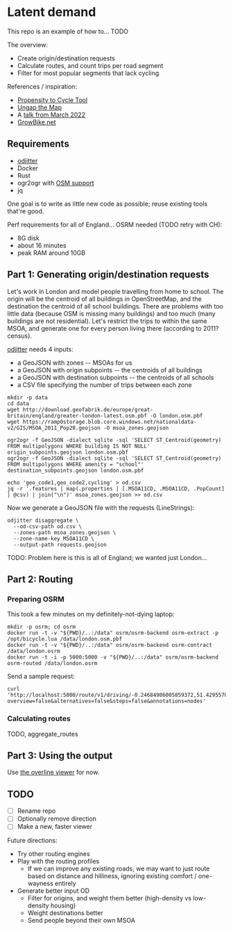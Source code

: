 # Latent demand 

This repo is an example of how to... TODO

The overview:

- Create origin/destination requests
- Calculate routes, and count trips per road segment
- Filter for most popular segments that lack cycling 

References / inspiration:
- [Propensity to Cycle Tool](https://www.pct.bike)
- [Ungap the Map](https://a-b-street.github.io/docs/software/ungap_the_map/tech_details.html#predict-impact)
- A [talk from March 2022](https://dabreegster.github.io/talks/tds_seminar_synthpop/slides.html)
- [GrowBike.net](https://growbike.net)

## Requirements

- [odjitter](https://github.com/dabreegster/odjitter)
- Docker
- Rust
- ogr2ogr with [OSM support](https://gdal.org/drivers/vector/osm.html)
- jq

One goal is to write as little new code as possible; reuse existing tools that're good.

Perf requirements for all of England... OSRM needed (TODO retry with CH):

- 8G disk
- about 16 minutes
- peak RAM around 10GB

## Part 1: Generating origin/destination requests

Let's work in London and model people travelling from home to school. The origin will be the centroid of all buildings in OpenStreetMap, and the destination the centroid of all school buildings. There are problems with too little data (because OSM is missing many buildings) and too much (many buildings are not residential). Let's restrict the trips to within the same MSOA, and generate one for every person living there (according to 2011? census).

[odjitter](https://github.com/dabreegster/odjitter) needs 4 inputs:

- a GeoJSON with zones -- MSOAs for us
- a GeoJSON with origin subpoints -- the centroids of all buildings
- a GeoJSON with destination subpoints -- the centroids of all schools
- a CSV file specifying the number of trips between each zone

```shell
mkdir -p data
cd data
wget http://download.geofabrik.de/europe/great-britain/england/greater-london-latest.osm.pbf -O london.osm.pbf
wget https://ramp0storage.blob.core.windows.net/nationaldata-v2/GIS/MSOA_2011_Pop20.geojson -O msoa_zones.geojson

ogr2ogr -f GeoJSON -dialect sqlite -sql 'SELECT ST_Centroid(geometry) FROM multipolygons WHERE building IS NOT NULL' origin_subpoints.geojson london.osm.pbf
ogr2ogr -f GeoJSON -dialect sqlite -sql 'SELECT ST_Centroid(geometry) FROM multipolygons WHERE amenity = "school"' destination_subpoints.geojson london.osm.pbf

echo 'geo_code1,geo_code2,cycling' > od.csv
jq -r '.features | map(.properties | [.MSOA11CD, .MSOA11CD, .PopCount] | @csv) | join("\n")' msoa_zones.geojson >> od.csv
```

Now we generate a GeoJSON file with the requests (LineStrings):

```shell
odjitter disaggregate \
  --od-csv-path od.csv \
  --zones-path msoa_zones.geojson \
  --zone-name-key MSOA11CD \
  --output-path requests.geojson
```

TODO: Problem here is this is all of England; we wanted just London...

## Part 2: Routing

### Preparing OSRM

This took a few minutes on my definitely-not-dying laptop:

```
mkdir -p osrm; cd osrm
docker run -t -v "${PWD}/..:/data" osrm/osrm-backend osrm-extract -p /opt/bicycle.lua /data/london.osm.pbf
docker run -t -v "${PWD}/..:/data" osrm/osrm-backend osrm-contract /data/london.osrm
docker run -t -i -p 5000:5000 -v "${PWD}/..:/data" osrm/osrm-backend osrm-routed /data/london.osrm
```

Send a sample request:

```
curl 'http://localhost:5000/route/v1/driving/-0.24684906005859372,51.42955782907472;-0.3240966796875,51.51515248101072?overview=false&alternatives=false&steps=false&annotations=nodes'
```

### Calculating routes

TODO, aggregate_routes

## Part 3: Using the output

Use [the overline viewer](https://github.com/acteng/overline/blob/master/rust/viewer.html) for now.

## TODO

- [ ] Rename repo
- [ ] Optionally remove direction
- [ ] Make a new, faster viewer

Future directions:

- Try other routing engines
- Play with the routing profiles
	- If we can improve any existing roads, we may want to just route based on distance and hilliness, ignoring existing comfort / one-wayness entirely
- Generate better input OD
	- Filter for origins, and weight them better (high-density vs low-density housing)
	- Weight destinations better
	- Send people beyond their own MSOA
